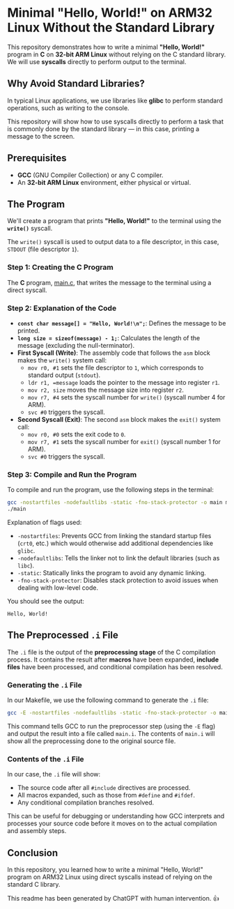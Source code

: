 # Minimal "Hello, World!" on ARM32 Linux Without the Standard Library

This repository demonstrates how to write a minimal **"Hello, World!"** program in **C** on **32-bit ARM Linux** without relying on the C standard library. We will use **syscalls** directly to perform output to the terminal.

## Why Avoid Standard Libraries?

In typical Linux applications, we use libraries like **glibc** to perform standard operations, such as writing to the console. 

This repository will show how to use syscalls directly to perform a task that is commonly done by the standard library — in this case, printing a message to the screen.

## Prerequisites

- **GCC** (GNU Compiler Collection) or any C compiler.
- An **32-bit ARM Linux** environment, either physical or virtual.

## The Program

We'll create a program that prints **"Hello, World!"** to the terminal using the **`write()`** syscall. 

The `write()` syscall is used to output data to a file descriptor, in this case, `STDOUT` (file descriptor `1`).

### Step 1: Creating the C Program

The **C** program, [main.c](./main.c), that writes the message to the terminal using a direct syscall.

### Step 2: Explanation of the Code

- **`const char message[] = "Hello, World!\n";`**: Defines the message to be printed.
- **`long size = sizeof(message) - 1;`**: Calculates the length of the message (excluding the null-terminator).
- **First Syscall (Write)**: The assembly code that follows the `asm` block makes the `write()` system call:
  - `mov r0, #1` sets the file descriptor to `1`, which corresponds to standard output (`stdout`).
  - `ldr r1, =message` loads the pointer to the message into register `r1`.
  - `mov r2, size` moves the message size into register `r2`.
  - `mov r7, #4` sets the syscall number for `write()` (syscall number 4 for ARM).
  - `svc #0` triggers the syscall.
- **Second Syscall (Exit)**: The second `asm` block makes the `exit()` system call:
  - `mov r0, #0` sets the exit code to `0`.
  - `mov r7, #1` sets the syscall number for `exit()` (syscall number 1 for ARM).
  - `svc #0` triggers the syscall.

### Step 3: Compile and Run the Program

To compile and run the program, use the following steps in the terminal:

```bash
gcc -nostartfiles -nodefaultlibs -static -fno-stack-protector -o main main.c
./main
```

Explanation of flags used:
- `-nostartfiles`: Prevents GCC from linking the standard startup files (`crt0`, etc.) which would otherwise add additional dependencies like `glibc`.
- `-nodefaultlibs`: Tells the linker not to link the default libraries (such as `libc`).
- `-static`: Statically links the program to avoid any dynamic linking.
- `-fno-stack-protector`: Disables stack protection to avoid issues when dealing with low-level code.

You should see the output:

```
Hello, World!
```

## The Preprocessed `.i` File

The `.i` file is the output of the **preprocessing stage** of the C compilation process. It contains the result after **macros** have been expanded, **include files** have been processed, and conditional compilation has been resolved.

### Generating the `.i` File

In our Makefile, we use the following command to generate the `.i` file:

```bash
gcc -E -nostartfiles -nodefaultlibs -static -fno-stack-protector -o main.i main.c
```

This command tells GCC to run the preprocessor step (using the `-E` flag) and output the result into a file called `main.i`. The contents of `main.i` will show all the preprocessing done to the original source file.

### Contents of the `.i` File

In our case, the `.i` file will show:

- The source code after all `#include` directives are processed.
- All macros expanded, such as those from `#define` and `#ifdef`.
- Any conditional compilation branches resolved.

This can be useful for debugging or understanding how GCC interprets and processes your source code before it moves on to the actual compilation and assembly steps.

## Conclusion

In this repository, you learned how to write a minimal "Hello, World!" program on ARM32 Linux using direct syscalls instead of relying on the standard C library.

This readme has been generated by ChatGPT with human intervention. :thumbsup:
